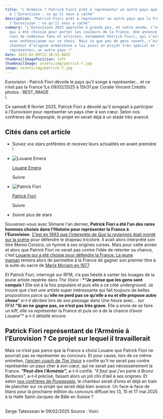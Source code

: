 ```yaml
---
title: "L'Arménie ? Patrick Fiori prêt à représenter un autre pays que la France
  à l'Eurovision : ce qu'il nous a caché"
description: "Patrick Fiori prêt à représenter un autre pays que la France à
  l'Eurovision : ce qu'il nous a caché"
summary: "L’Eurovision 2025 approche à grands pas, et cette année, c’est Louane
  qui a été choisie pour porter les couleurs de la France. Une annonce qui a
  ravi de nombreux fans et artistes, notamment Patrick Fiori, qui s’est exprimé
  avec enthousiasme sur ce choix. Mais ce que peu de gens savent, c’est que le
  chanteur d’origine arménienne a lui aussi un projet très spécial en tête :
  représenter… un autre pays !"
date: 2025-02-09T22:30:53.002Z
thumbnailImagePosition: left
thumbnailImage: assets/img/patrick-f.jpg
image: assets/img/patrick-f.jpg
---
```

Eurovision : Patrick Fiori dévoile le pays qu’il songe à représenter… et ce n’est pas la France !Le 09/02/2025 à 15h31  par Coralie Vincent
Crédits photos : BEST_IMAGE﻿\
\

<!--StartFragment-->

Ce samedi 8 février 2025, Patrick Fiori a dévoilé qu’il songeait à participer à *l’Eurovision* pour représenter un pays cher à son cœur. Selon nos confrères de *Purepeople*, le projet en serait déjà à un stade très avancé.

## Cités dans cet article

* Suivez vos stars préférées et recevez leurs actualités en avant première !
* ![Louane Emera](https://www.voici.fr/imgre/fit/~1~voi~2025~02~05~93786c71-4457-4f30-824a-13caeda30e77.jpg/119x119/quality/80/crop-from/center/focus-point/806%2C806/picture.jpeg)

  [Louane Emera](https://www.voici.fr/bios-people/louane-emera)

  Suivre
* ![Patrick Fiori](https://www.voici.fr/imgre/fit/http.3A.2F.2Fprd2-bone-image.2Es3-website-eu-west-1.2Eamazonaws.2Ecom.2Fprismamedia_people.2F2017.2F06.2F30.2Fec3e7e2e-daa4-4431-8d50-2c4cfd27153c.2Ejpeg/119x119/quality/80/crop-from/center/picture.jpeg)

  [Patrick Fiori](https://www.voici.fr/bios-people/patrick-fiori)

  Suivre
* Suivre plus de stars

Souvenez-vous avec Slimane l'an dernier, **Patrick Fiori a été l’un des rares hommes choisis dans l’Histoire pour représenter la France à l’Eurovision**. [C’est en 1993 que l’interprète de *Que tu reviennes* était monté sur la scène](https://www.voici.fr/news-people/video-patrick-fiori-destabilise-ce-qui-a-failli-le-faire-renoncer-a-leurovision-en-1993-663607) pour défendre le drapeau tricolore. Il avait alors interprété son titre *Mama Corsica*, un hymne à ses origines corses. Mais pour cette année et alors que Patrick Fiori ne serait pas contre l’idée de retenter sa chance, c’est [Louane qui a été choisie pour défendre la France. ](https://www.voici.fr/news-people/louane-la-chanteuse-devrait-representer-la-france-a-leurovision-2025-798147)[La jeune maman](https://www.voici.fr/tele/louane-maman-stricte-cette-regle-sur-laquelle-elle-ne-transige-pas-avec-sa-fille-esmee-zaptv-798612) tentera alors de permettre à la France de gagner son premier titre à la suite du sacre de [Marie Myriam en 1977](https://www.voici.fr/news-people/eurovision-les-souvenirs-horribles-de-marie-myriam-apres-sa-victoire-en-1977-729063).

Et Patrick Fiori, interrogé sur RFM, n’a pas hésité à vanter les louages de la jeune artiste repérée dans *The Voice* : **\*“Je pense que les gens sont conquis !** Elle est à la fois populaire et puis elle a ce côté underground. Je trouve que c’est une artiste super intéressante qui fait toujours de belles propositions parce qu’**elle ne perd pas ce qu’elle a eu et elle propose autre chose**" *a-t-il déclaré lors de son passage dans* Une heure avec... *sur RFM*.**"Si on ne gagne pas, ce n’est pas très grave**. Elle a envie de se faire un kiff, elle va représenter la France et puis on a de la chance d’avoir Louane"* a-t-il détaillé encore.

## Patrick Fiori représentant de l’Arménie à l’Eurovision ? Ce projet sur lequel il travaillerait

Mais ce n’est pas parce que la France a choisi Louane que Patrick Fiori ne pourrait pas se représenter au concours. Et pour cause, lors de ce même entretien, [l’ancien coach de *The Voice*](https://www.voici.fr/news-people/patrick-fiori-ces-deux-autres-stars-avec-lesquelles-il-est-etonnamment-confondu-736772) a confié qu’il ne serait pas contre représenter un pays cher à son cœur, qui ne serait pas nécessairement la France. ***"Peut-être l'Arménie",*** a-t-il confié. *"Il faut que j'en parle à Bruno Berberes",* a-t-il précisé, faisant alors un joli clin d’œil à ses origines. Et selon [nos confrères de *Purepeople*](https://www.purepeople.com/article/exclu-patrick-fiori-va-t-il-participer-a-leurovision-et-representer-un-autre-pays-que-la-france-cest-bien-plus-avance-quil-ne-vient-de-le-dire_a534295/1), le chanteur serait d’ores et déjà en train de plancher sur ce projet qui serait déjà bien avancé. Un face-à-face de titans pour la prochaine édition du concours diffusé les 13, 15 et 17 mai 2025 à la Halle Saint-Jacques de Bâle en Suisse ?

\
S﻿erge Tateossian le 09/02/2025  Source : Voici